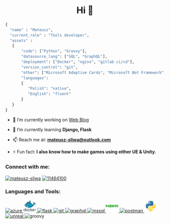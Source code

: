<h1 align="center">Hi 👋</h1>
<!--<h3 align="center">I'm currently employed as Tools Developer in an outsourcing company. </h2>
<h3 align="center">My main field is creating chatbots using Apache Groovy and automations with Python 3.</h3> -->

```python
{
  "name" : "Mateusz",
  "current_role" : "Tools developer",
  "assets" : 
   {
       "code": ["Python", "Groovy"],
       "datasource_lang": ["SQL", "GraphQL"],
       "deployment": ["Docker", "nginx", "gitlab ci/cd"],
       "version_control": "git",
       "other": ["Microsoft Adaptive Cards", "Microsoft Bot Framework", "Azure", "Chatbot Design", "UI Design"],
       "languages": 
       {
          "Polish": "native",
          "English": "fluent"
       }
   }
}
```

- 🔭 I’m currently working on [Web Blog](https://github.com/mateusz-sliwa/WebBlog)

- 🌱 I’m currently learning **Django, Flask**

- 📫 Reach me at: **mateusz-sliwa@outlook.com**

- ⚡ Fun fact: **I also know how to make games using either UE & Unity.**

<h3 align="left">Connect with me:</h3>
<p align="left">
<a href="https://linkedin.com/in/mateusz-sliwa" target="blank"><img align="center" src="https://raw.githubusercontent.com/rahuldkjain/github-profile-readme-generator/master/src/images/icons/Social/linked-in-alt.svg" alt="mateusz-sliwa" height="30" width="40" /></a>
<a href="https://stackoverflow.com/users/11464100" target="blank"><img align="center" src="https://raw.githubusercontent.com/rahuldkjain/github-profile-readme-generator/master/src/images/icons/Social/stack-overflow.svg" alt="11464100" height="30" width="40" /></a>
</p>

<h3 align="left">Languages and Tools:</h3>
<p align="left"> <a href="https://azure.microsoft.com/en-in/" target="_blank" rel="noreferrer"> <img src="https://www.vectorlogo.zone/logos/microsoft_azure/microsoft_azure-icon.svg" alt="azure" width="40" height="40"/> </a> <a href="https://www.docker.com/" target="_blank" rel="noreferrer"> <img src="https://raw.githubusercontent.com/devicons/devicon/master/icons/docker/docker-original-wordmark.svg" alt="docker" width="40" height="40"/> </a> <a href="https://flask.palletsprojects.com/" target="_blank" rel="noreferrer"> <img src="https://www.vectorlogo.zone/logos/pocoo_flask/pocoo_flask-icon.svg" alt="flask" width="40" height="40"/> </a> <a href="https://git-scm.com/" target="_blank" rel="noreferrer"> <img src="https://www.vectorlogo.zone/logos/git-scm/git-scm-icon.svg" alt="git" width="40" height="40"/> </a> <a href="https://graphql.org" target="_blank" rel="noreferrer"> <img src="https://www.vectorlogo.zone/logos/graphql/graphql-icon.svg" alt="graphql" width="40" height="40"/> </a> <a href="https://www.microsoft.com/en-us/sql-server" target="_blank" rel="noreferrer"> <img src="https://www.svgrepo.com/show/303229/microsoft-sql-server-logo.svg" alt="mssql" width="40" height="40"/> </a> <a href="https://www.nginx.com" target="_blank" rel="noreferrer"> <img src="https://raw.githubusercontent.com/devicons/devicon/master/icons/nginx/nginx-original.svg" alt="nginx" width="40" height="40"/> </a> <a href="https://postman.com" target="_blank" rel="noreferrer"> <img src="https://www.vectorlogo.zone/logos/getpostman/getpostman-icon.svg" alt="postman" width="40" height="40"/> </a> <a href="https://www.python.org" target="_blank" rel="noreferrer"> <img src="https://raw.githubusercontent.com/devicons/devicon/master/icons/python/python-original.svg" alt="python" width="40" height="40"/> </a> <a href="https://unrealengine.com/" target="_blank" rel="noreferrer"> <img src="https://raw.githubusercontent.com/kenangundogan/fontisto/036b7eca71aab1bef8e6a0518f7329f13ed62f6b/icons/svg/brand/unreal-engine.svg" alt="unreal" width="40" height="40"/> </a><img src="https://upload.wikimedia.org/wikipedia/commons/thumb/3/36/Groovy-logo.svg/1280px-Groovy-logo.svg.png" alt="groovy" width="40" height="40"/> </a> <a href="https://groovy-lang.org" target="_blank" rel="noreferrer">  </p>
